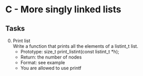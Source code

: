 # C - More singly linked lists
## Tasks

0. Print list<br>
Write a function that prints all the elements of a listint_t list.<br>
	* Prototype: size_t print_listint(const listint_t *h);<br>
	* Return: the number of nodes<br>
	* Format: see example<br>
	* You are allowed to use printf<br>


